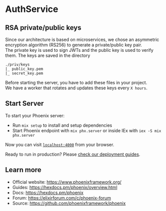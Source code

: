 # AuthService
## RSA private/public keys 
Since our architecture is based on microservices, we chose an asymmetric encryption algorithm (RS256) to generate a private/public key pair.      
The private key is used to sign JWTs and the public key is used to verify them. 
The keys are saved in the directory       
```
./priv/keys
|_ public_key.pem
|_ secret_key.pem 
```       
Before starting the server, you have to add these files in your project.   
We have a worker that rotates and updates these keys every ``X hours``. 
## Start Server 
To start your Phoenix server:

  * Run `mix setup` to install and setup dependencies
  * Start Phoenix endpoint with `mix phx.server` or inside IEx with `iex -S mix phx.server`

Now you can visit [`localhost:4000`](http://localhost:4000) from your browser.

Ready to run in production? Please [check our deployment guides](https://hexdocs.pm/phoenix/deployment.html).

## Learn more

  * Official website: https://www.phoenixframework.org/
  * Guides: https://hexdocs.pm/phoenix/overview.html
  * Docs: https://hexdocs.pm/phoenix
  * Forum: https://elixirforum.com/c/phoenix-forum
  * Source: https://github.com/phoenixframework/phoenix
